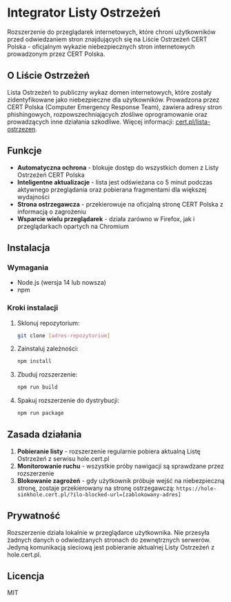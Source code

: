 # Integrator Listy Ostrzeżeń

Rozszerzenie do przeglądarek internetowych, które chroni użytkowników przed odwiedzaniem stron znajdujących się na Liście Ostrzeżeń CERT Polska - oficjalnym wykazie niebezpiecznych stron internetowych prowadzonym przez CERT Polska.

## O Liście Ostrzeżeń

Lista Ostrzeżeń to publiczny wykaz domen internetowych, które zostały zidentyfikowane jako niebezpieczne dla użytkowników. Prowadzona przez CERT Polska (Computer Emergency Response Team), zawiera adresy stron phishingowych, rozpowszechniających złośliwe oprogramowanie oraz prowadzących inne działania szkodliwe. Więcej informacji: [cert.pl/lista-ostrzezen](https://cert.pl/lista-ostrzezen/).

## Funkcje

- **Automatyczna ochrona** - blokuje dostęp do wszystkich domen z Listy Ostrzeżeń CERT Polska
- **Inteligentne aktualizacje** - lista jest odświeżana co 5 minut podczas aktywnego przeglądania oraz pobierana fragmentami dla większej wydajności
- **Strona ostrzegawcza** - przekierowuje na oficjalną stronę CERT Polska z informacją o zagrożeniu
- **Wsparcie wielu przeglądarek** - działa zarówno w Firefox, jak i przeglądarkach opartych na Chromium

## Instalacja

### Wymagania

- Node.js (wersja 14 lub nowsza)
- npm

### Kroki instalacji

1. Sklonuj repozytorium:
   ```bash
   git clone [adres-repozytorium]
   ```

2. Zainstaluj zależności:
   ```bash
   npm install
   ```

3. Zbuduj rozszerzenie:
   ```bash
   npm run build
   ```

4. Spakuj rozszerzenie do dystrybucji:
   ```bash
   npm run package
   ```

## Zasada działania

1. **Pobieranie listy** - rozszerzenie regularnie pobiera aktualną Listę Ostrzeżeń z serwisu hole.cert.pl
2. **Monitorowanie ruchu** - wszystkie próby nawigacji są sprawdzane przez rozszerzenie
3. **Blokowanie zagrożeń** - gdy użytkownik próbuje wejść na niebezpieczną stronę, zostaje przekierowany na stronę ostrzegawczą: `https://hole-sinkhole.cert.pl/?ilo-blocked-url=[zablokowany-adres]`

## Prywatność

Rozszerzenie działa lokalnie w przeglądarce użytkownika. Nie przesyła żadnych danych o odwiedzanych stronach do zewnętrznych serwerów. Jedyną komunikacją sieciową jest pobieranie aktualnej Listy Ostrzeżeń z hole.cert.pl.

## Licencja

MIT